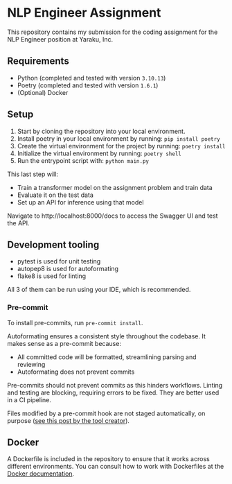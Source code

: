 # NLP Engineer Assignment

This repository contains my submission for the coding assignment for the NLP Engineer position at Yaraku, Inc.

## Requirements

- Python (completed and tested with version `3.10.13`)
- Poetry (completed and tested with version `1.6.1`)
- (Optional) Docker

## Setup

1. Start by cloning the repository into your local environment.
2. Install poetry in your local environment by running: `pip install poetry`
3. Create the virtual environment for the project by running: `poetry install`
4. Initialize the virtual environment by running: `poetry shell`
5. Run the entrypoint script with: `python main.py`

This last step will: 

- Train a transformer model on the assignment problem and train data
- Evaluate it on the test data
- Set up an API for inference using that model

Navigate to http://localhost:8000/docs to access the Swagger UI and test the API.

## Development tooling

- pytest is used for unit testing
- autopep8 is used for autoformating
- flake8 is used for linting

All 3 of them can be run using your IDE, which is recommended.

### Pre-commit

To install pre-commits, run `pre-commit install`.

Autoformating ensures a consistent style throughout the codebase. It makes sense as a pre-commit because:

- All committed code will be formatted, streamlining parsing and reviewing
- Autoformating does not prevent commits

Pre-commits should not prevent commits as this hinders workflows. Linting and testing are blocking, requiring errors to be fixed. They are better used in a CI pipeline.

Files modified by a pre-commit hook are not staged automatically, on purpose ([see this post by the tool creator](https://stackoverflow.com/questions/64309766/prettier-using-pre-commit-com-does-not-re-stage-changes/64309843#64309843)).

## Docker

A Dockerfile is included in the repository to ensure that it works across different environments. You can consult how to work with Dockerfiles at the [Docker documentation](https://docs.docker.com).

